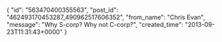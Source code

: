  {
   "id": "563470400355563",
   "post_id": "462493170453287_490962517606352",
   "from_name": "Chris Evan",
   "message": "Why S-corp?  Why not C-corp?",
   "created_time": "2013-09-23T11:31:43+0000"
 }
